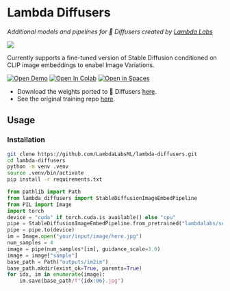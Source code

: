 # Lambda Diffusers

_Additional models and pipelines for 🤗 Diffusers created by [Lambda Labs](https://lambdalabs.com/)_

![](https://raw.githubusercontent.com/justinpinkney/stable-diffusion/main/assets/im-vars-thin.jpg)

Currently supports a fine-tuned version of Stable Diffusion conditioned on CLIP image embeddings to enabel Image Variations.

[![Open Demo](https://img.shields.io/badge/%CE%BB-Open%20Demo-blueviolet)](https://47725.gradio.app/)
[![Open In Colab](https://colab.research.google.com/assets/colab-badge.svg)](https://colab.research.google.com/drive/1JqNbI_kDq_Gth2MIYdsphgNgyGIJxBgB?usp=sharing)
[![Open in Spaces](https://img.shields.io/badge/%F0%9F%A4%97-Open%20in%20Spaces-orange)]()

- Download the weights ported to 🤗 Diffusers [here](https://huggingface.co/lambdalabs/sd-image-variations-diffusers).
- See the original training repo [here](https://github.com/justinpinkney/stable-diffusion).

## Usage

### Installation
 
```bash
git clone https://github.com/LambdaLabsML/lambda-diffusers.git
cd lambda-diffusers
python -m venv .venv
source .venv/bin/activate
pip install -r requirements.txt
```

```python
from pathlib import Path
from lambda_diffusers import StableDiffusionImageEmbedPipeline
from PIL import Image
import torch
device = "cuda" if torch.cuda.is_available() else "cpu"
pipe = StableDiffusionImageEmbedPipeline.from_pretrained("lambdalabs/sd-image-variations-diffusers")
pipe = pipe.to(device)
im = Image.open("your/input/image/here.jpg")
num_samples = 4
image = pipe(num_samples*[im], guidance_scale=3.0)
image = image["sample"]
base_path = Path("outputs/im2im")
base_path.mkdir(exist_ok=True, parents=True)
for idx, im in enumerate(image):
    im.save(base_path/f"{idx:06}.jpg")
```
